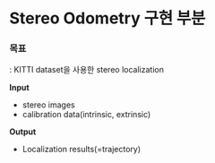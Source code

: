 # Stereo Odometry 구현 부분

### 목표
: KITTI dataset을 사용한 stereo localization

**Input**  
  - stereo images
  - calibration data(intrinsic, extrinsic)

**Output**  
  - Localization results(=trajectory)
